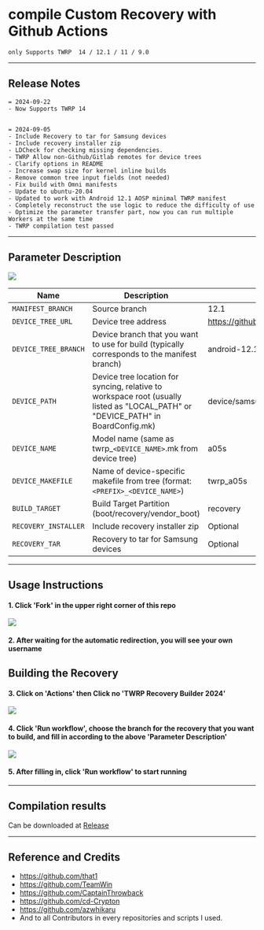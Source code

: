 # compile Custom Recovery with Github Actions
```
only Supports TWRP  14 / 12.1 / 11 / 9.0
```
---

## Release Notes
```
= 2024-09-22
- Now Supports TWRP 14


= 2024-09-05
- Include Recovery to tar for Samsung devices
- Include recovery installer zip
- LDCheck for checking missing dependencies.
- TWRP Allow non-Github/Gitlab remotes for device trees
- Clarify options in README
- Increase swap size for kernel inline builds
- Remove common tree input fields (not needed)
- Fix build with Omni manifests
- Update to ubuntu-20.04
- Updated to work with Android 12.1 AOSP minimal TWRP manifest
- Completely reconstruct the use logic to reduce the difficulty of use
- Optimize the parameter transfer part, now you can run multiple Workers at the same time
- TWRP compilation test passed

```

-----

## Parameter Description
![](https://s3.bmp.ovh/imgs/2024/09/07/17b331e17bc4ccd9.png)

| Name | Description | Example |
| ------------ | -------------------- | ------------ |
| `MANIFEST_BRANCH` | Source branch | 12.1 |
| `DEVICE_TREE_URL` | Device tree address | https://github.com/kinguser981/android_device_samsung_a05s.git |
| `DEVICE_TREE_BRANCH` | Device branch that you want to use for build (typically corresponds to the manifest branch) | android-12.1 |
| `DEVICE_PATH` | Device tree location for syncing, relative to workspace root (usually listed as "LOCAL_PATH" or "DEVICE_PATH" in BoardConfig.mk) | device/samsung/a05s |
| `DEVICE_NAME` | Model name (same as twrp_`<DEVICE_NAME>`.mk from device tree) | a05s |
| `DEVICE_MAKEFILE` | Name of device-specific makefile from tree (format: `<PREFIX>_<DEVICE_NAME>`) | twrp_a05s
| `BUILD_TARGET` | Build Target Partition (boot/recovery/vendor_boot) | recovery |
| `RECOVERY_INSTALLER` | Include recovery installer zip | Optional |
| `RECOVERY_TAR` | Recovery to tar for Samsung devices | Optional |

-----

## Usage Instructions

#### 1. Click 'Fork' in the upper right corner of this repo
![](https://s3.bmp.ovh/imgs/2024/09/07/acd37b59bde6971e.png)
#### 2. After waiting for the automatic redirection, you will see your own username
## Building the Recovery
#### 3. Click on 'Actions' then Click no 'TWRP Recovery Builder 2024'
![](https://s3.bmp.ovh/imgs/2024/09/07/4e0db9b997ea3522.png)
#### 4. Click 'Run workflow', choose the branch for the recovery that you want to build, and fill in according to the above 'Parameter Description'
![](https://s3.bmp.ovh/imgs/2024/09/07/29a2d0acf63c6e4f.png)
#### 5. After filling in, click 'Run workflow' to start running

-----

## Compilation results
Can be downloaded at [Release](../../releases)

-----
## Reference and Credits
- https://github.com/that1
- https://github.com/TeamWin
- https://github.com/CaptainThrowback
- https://github.com/cd-Crypton
- https://github.com/azwhikaru
- And to all Contributors in every repositories and scripts I used.

